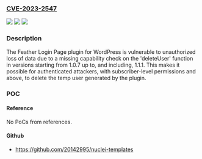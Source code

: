 ### [CVE-2023-2547](https://cve.mitre.org/cgi-bin/cvename.cgi?name=CVE-2023-2547)
![](https://img.shields.io/static/v1?label=Product&message=Custom%20Login%20Page%20%7C%20Temporary%20Users%20%7C%20Rebrand%20Login%20%7C%20Login%20Captcha&color=blue)
![](https://img.shields.io/static/v1?label=Version&message=1.0.7%3C%3D%201.1.1%20&color=brighgreen)
![](https://img.shields.io/static/v1?label=Vulnerability&message=CWE-862%20Missing%20Authorization&color=brighgreen)

### Description

The Feather Login Page plugin for WordPress is vulnerable to unauthorized loss of data due to a missing capability check on the 'deleteUser' function in versions starting from 1.0.7 up to, and including, 1.1.1. This makes it possible for authenticated attackers, with subscriber-level permissions and above, to delete the temp user generated by the plugin.

### POC

#### Reference
No PoCs from references.

#### Github
- https://github.com/20142995/nuclei-templates

